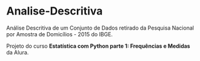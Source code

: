 # Analise-Descritiva

Análise Descritiva de um Conjunto de Dados retirado da Pesquisa Nacional por Amostra de Domicílios - 2015 do IBGE.

Projeto do curso **Estatística com Python parte 1: Frequências e Medidas** da Alura.
